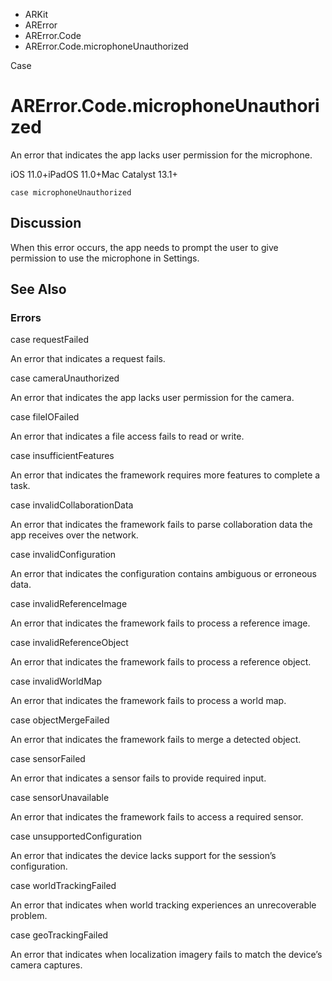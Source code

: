 

- ARKit
- ARError
- ARError.Code
-  ARError.Code.microphoneUnauthorized 

Case

# ARError.Code.microphoneUnauthorized

An error that indicates the app lacks user permission for the microphone.

iOS 11.0+iPadOS 11.0+Mac Catalyst 13.1+

``` source
case microphoneUnauthorized
```

## Discussion

When this error occurs, the app needs to prompt the user to give permission to use the microphone in Settings.

## See Also

### Errors

case requestFailed

An error that indicates a request fails.

case cameraUnauthorized

An error that indicates the app lacks user permission for the camera.

case fileIOFailed

An error that indicates a file access fails to read or write.

case insufficientFeatures

An error that indicates the framework requires more features to complete a task.

case invalidCollaborationData

An error that indicates the framework fails to parse collaboration data the app receives over the network.

case invalidConfiguration

An error that indicates the configuration contains ambiguous or erroneous data.

case invalidReferenceImage

An error that indicates the framework fails to process a reference image.

case invalidReferenceObject

An error that indicates the framework fails to process a reference object.

case invalidWorldMap

An error that indicates the framework fails to process a world map.

case objectMergeFailed

An error that indicates the framework fails to merge a detected object.

case sensorFailed

An error that indicates a sensor fails to provide required input.

case sensorUnavailable

An error that indicates the framework fails to access a required sensor.

case unsupportedConfiguration

An error that indicates the device lacks support for the session’s configuration.

case worldTrackingFailed

An error that indicates when world tracking experiences an unrecoverable problem.

case geoTrackingFailed

An error that indicates when localization imagery fails to match the device’s camera captures.

